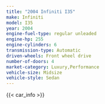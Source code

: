 ```yaml
---
title: "2004 Infiniti I35"
make: Infiniti
model: I35
year: 2004
engine-fuel-type: regular unleaded
engine-hp: 255
engine-cylinders: 6
transmission-type: Automatic
driven-wheels: Front wheel drive
number-of-doors: 4
market-category: Luxury,Performance
vehicle-size: Midsize
vehicle-style: Sedan
---
```


{{< car_info >}}
